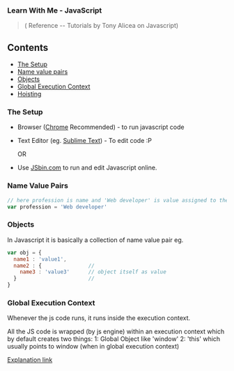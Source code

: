 ### Learn With Me - JavaScript
>( Reference -- Tutorials by Tony Alicea on Javascript)

## Contents
 - [The Setup](#the-setup)
 - [Name value pairs](#name-value-pairs)
 - [Objects](#objects)
 - [Global Execution Context](#global-execution-context)
 - [Hoisting](hoisting/hoisting.md)

### The Setup
 - Browser ([Chrome](https://www.google.com/chrome/browser/desktop/ "Yeah! It's free .. It always was") Recommended) - to run javascript code
 - Text Editor (eg. [Sublime Text](https://www.sublimetext.com/3 "Download one of the best editor")) - To edit code :P

      OR

 - Use [JSbin.com](https://jsbin.com/?js,console,output) to run and edit Javascript online.

### Name Value Pairs
~~~js
// here profession is name and 'Web developer' is value assigned to the name.
var profession = 'Web developer'
~~~

### Objects
In Javascript it is basically a collection of name value pair
eg.
~~~js
var obj = {
  name1 : 'value1',
  name2 : {               //
    name3 : 'value3'      // object itself as value
  }                       //
}
~~~

### Global Execution Context

Whenever the js code runs, it runs inside the execution context.

All the JS code is wrapped (by js engine) within an execution context which by default creates two things:
    1: Global Object like 'window'
    2: 'this' which usually points to window (when in global execution context)

[Explanation link](http://jsbin.com/mezamu/edit?js,console)

